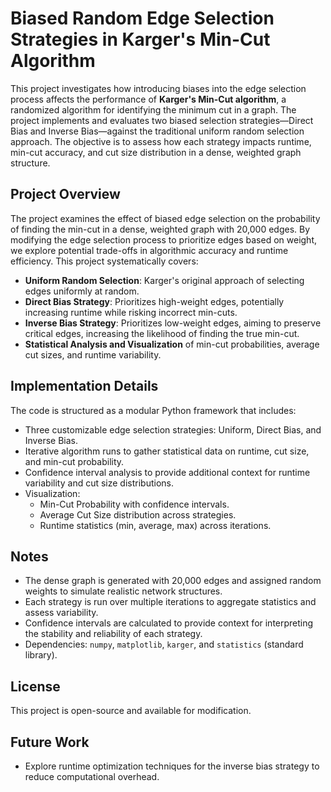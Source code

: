 # **Biased Random Edge Selection Strategies in Karger's Min-Cut Algorithm**
This project investigates how introducing biases into the edge selection process affects the performance of **Karger's Min-Cut algorithm**, a randomized algorithm for identifying the minimum cut in a graph. The project implements and evaluates two biased selection strategies—Direct Bias and Inverse Bias—against the traditional uniform random selection approach. The objective is to assess how each strategy impacts runtime, min-cut accuracy, and cut size distribution in a dense, weighted graph structure.

## **Project Overview**
The project examines the effect of biased edge selection on the probability of finding the min-cut in a dense, weighted graph with 20,000 edges. By modifying the edge selection process to prioritize edges based on weight, we explore potential trade-offs in algorithmic accuracy and runtime efficiency.
This project systematically covers:
* **Uniform Random Selection**: Karger's original approach of selecting edges uniformly at random.
* **Direct Bias Strategy**: Prioritizes high-weight edges, potentially increasing runtime while risking incorrect min-cuts.
* **Inverse Bias Strategy**: Prioritizes low-weight edges, aiming to preserve critical edges, increasing the likelihood of finding the true min-cut.
* **Statistical Analysis and Visualization** of min-cut probabilities, average cut sizes, and runtime variability.

## **Implementation Details**
The code is structured as a modular Python framework that includes:
* Three customizable edge selection strategies: Uniform, Direct Bias, and Inverse Bias.
* Iterative algorithm runs to gather statistical data on runtime, cut size, and min-cut probability.
* Confidence interval analysis to provide additional context for runtime variability and cut size distributions.
* Visualization:
  * Min-Cut Probability with confidence intervals.
  * Average Cut Size distribution across strategies.
  * Runtime statistics (min, average, max) across iterations.

## Notes
* The dense graph is generated with 20,000 edges and assigned random weights to simulate realistic network structures.
* Each strategy is run over multiple iterations to aggregate statistics and assess variability.
* Confidence intervals are calculated to provide context for interpreting the stability and reliability of each strategy.
* Dependencies: `numpy`, `matplotlib`, `karger`, and `statistics` (standard library).

## License
This project is open-source and available for modification.

## Future Work
* Explore runtime optimization techniques for the inverse bias strategy to reduce computational overhead.
